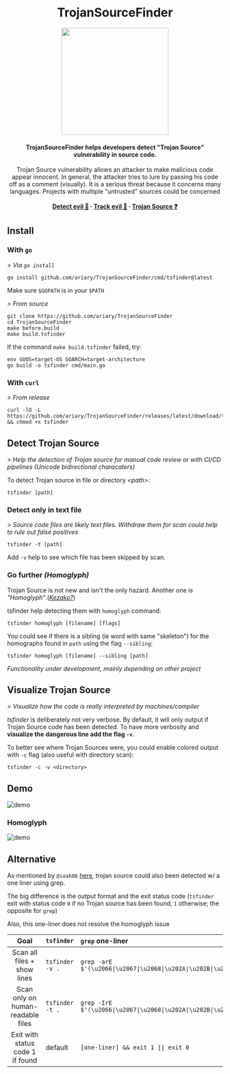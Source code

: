 <h1 align="center">TrojanSourceFinder</h1>
<div align=center>
<img src=https://github.com/ariary/TrojanSourceFinder/blob/main/img/tsf-logo2.png width=250>
</div>
<h4 align="center">TrojanSourceFinder helps developers detect "Trojan Source" vulnerability in source code.</h4>
<p align="center">
  Trojan Source vulnerability allows an attacker to make malicious code appear innocent.
  In general, the attacker tries to lure by passing his code off as a comment (visually). It is a serious threat because it concerns many languages. Projects with multiple "untrusted" sources could be concerned
  <br><br>
  <strong>
    <a href="https://github.com/ariary/TrojanSourceFinder#detect-trojan-source">Detect evil 🔎</a>
    ·
    <a href="https://github.com/ariary/TrojanSourceFinder#visualize-trojan-source">Track evil 👀</a>
    ·
    <a href="https://github.com/ariary/TrojanSourceFinder/blob/main/TrojanSource.md">Trojan Source ❓</a>
  </strong>
</p>

## Install
### With `go`

*> Via `go install`*
```shell
go install github.com/ariary/TrojanSourceFinder/cmd/tsfinder@latest
```
Make sure `$GOPATH` is in your `$PATH`

*> From source*
```shell
git clone https://github.com/ariary/TrojanSourceFinder
cd TrojanSourceFinder
make before.build
make build.tsfinder
```

If the command `make build.tsfinder` failed, try:
```shell
env GOOS=target-OS GOARCH=target-architecture
go build -o tsfinder cmd/main.go
```

### With `curl`
*> From release*

```shell
curl -lO -L https://github.com/ariary/TrojanSourceFinder/releases/latest/download/tsfinder && chmod +x tsfinder
```

## Detect Trojan Source
*> Help the detection of Trojan source for manual code review or with CI/CD pipelines (Unicode bidirectional characaters)*

To detect Trojan source in file or directory *\<path\>*:
```shell
tsfinder [path]
```

### Detect only in text file
*> Source code files are likely text files. Withdraw them for scan could help to rule out false positives*

```shell
tsfinder -t [path]
```
Add `-v` help to see which file has been skipped by scan.

### Go further *(Homoglyph)*

Trojan Source is not new and isn't the only hazard. Another one is *"Homoglyph"*.(*[Kezako?](https://github.com/ariary/TrojanSourceFinder/blob/main/TrojanSource.md#homoglyph)*)

tsfinder help detecting them with `homoglyph` command:
```shell
tsfinder homoglyph [filename] [flags]
```

You could see if there is a sibling (ie word with same "skeleton") for the homographs found in `path` using the flag `--sibling`:
```shell
tsfinder homoglyph [filename] --sibling [path] 
```
*Functionality under development, mainly depending on other project*

## Visualize Trojan Source
*> Visualize how the code is really interpreted by machines/compiler*

*tsfinder* is deliberately not very verbose. By default, it will only output if Trojan Source code has been detected. To have more verbosity and **visualize the dangerous line add the flag `-v`**.

To better see where Trojan Sources were, you could enable colored output with `-c` flag (also useful with directory scan):
```shell
tsfinder -c -v <directory>
```

## Demo

![demo](https://github.com/ariary/TrojanSourceFinder/blob/main/img/tsfinder-demo-trojansource.gif)

### Homoglyph

![demo](https://github.com/ariary/TrojanSourceFinder/blob/main/img/tsfinder-demo-homoglyph.gif)

## Alternative

As mentioned by `@ioah86` [here](https://www.reddit.com/r/cybersecurity/comments/qlh5j9/my_take_on_trojan_source/), trojan source could also been detected w/ a one liner using grep.

The big difference is the output format and the exit status code (`tsfinder` exit with status code `0` if no Trojan source has been found, `1` otherwise; the opposite  for `grep`)

Also, this one-liner does not resolve the homoglyph issue

| Goal   |      `tsfinder`     |  `grep` one-liner |
|:----------:|:-------------|:------|
| Scan all files + show lines|  `tsfinder -v .` | `grep -arE $'(\u2066\|\u2067\|\u2068\|\u202A\|\u202B\|\u202D\|\u202E\|\u202C\|\u2069\|\u200E\|\u200F\|\u061C\|\u2066\|\u2067\|\u2068)'` |
| Scan only on human-readable files| `tsfinder -t .` | `grep -IrE $'(\u2066\|\u2067\|\u2068\|\u202A\|\u202B\|\u202D\|\u202E\|\u202C\|\u2069\|\u200E\|\u200F\|\u061C\|\u2066\|\u2067\|\u2068)'`|
|Exit with status code 1 if found|default|`[one-liner] && exit 1 \|\| exit 0`|
